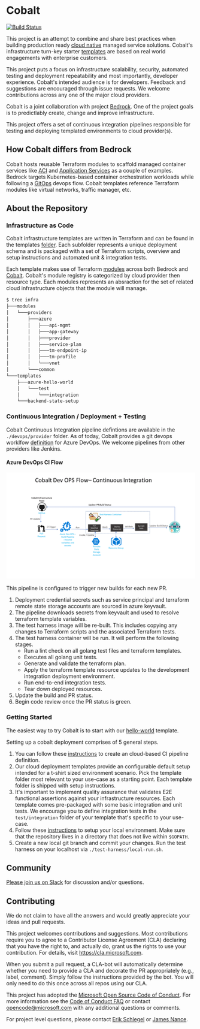 # Cobalt

[![Build Status](https://dev.azure.com/csedallascrew/project-cobalt/_apis/build/status/Microsoft.cobalt?branchName=master)](https://dev.azure.com/csedallascrew/project-cobalt/_build/latest?definitionId=2&branchName=master)

This project is an attempt to combine and share best practices when building production ready [cloud native](https://www.cncf.io/) managed service solutions. Cobalt's infrastructure turn-key starter [templates](/infra/templates/README.md) are based on real world engagements with enterprise customers.

This project puts a focus on infrastructure scalability, security, automated testing and deployment repeatability and most importantly, developer experience. Cobalt's intended audience is for developers. Feedback and suggestions are encouraged through issue requests. We welcome contributions across any one of the major cloud providers.

Cobalt is a joint collaboration with project [Bedrock](https://github.com/Microsoft/bedrock). One of the project goals is to predictlably create, change and improve infrastructure.

This project offers a set of continuous integration pipelines responsible for testing and deploying templated environments to cloud provider(s).

## How Cobalt differs from Bedrock

Cobalt hosts reusable Terraform modules to scaffold managed container services like [ACI](https://docs.microsoft.com/en-us/azure/container-instances/) and [Application Services](https://docs.microsoft.com/en-us/azure/app-service/) as a couple of examples. Bedrock targets Kubernetes-based container orchestration workloads while following a [GitOps](https://medium.com/@timfpark/highly-effective-kubernetes-deployments-with-gitops-c7a0354f1446) devops flow. Cobalt templates reference Terraform modules like virtual networks, traffic manager, etc.

## About the Repository

### Infrastructure as Code

Cobalt infrastructure templates are written in Terraform and can be found in the templates [folder](infra/templates). Each subfolder represents a unique deployment schema and is packaged with a set of Terraform scripts, overview and setup instructions and automated unit & integration tests.

Each template makes use of Terraform [modules](https://www.terraform.io/docs/modules/index.html) across both Bedrock and [Cobalt](infra/modules). Cobalt's module registry is categorized by cloud provider then resource type. Each modules represents an absraction for the set of related cloud infrastructure objects that the module will manage.

```bash
$ tree infra
├───modules
│   └───providers
│       ├───azure
│       │   ├───api-mgmt
│       │   ├───app-gateway
│       │   ├───provider
│       │   ├───service-plan
│       │   ├───tm-endpoint-ip
│       │   ├───tm-profile
│       │   └───vnet
│       └───common
└───templates
    ├───azure-hello-world
    │   └───test
    │       └───integration
    └───backend-state-setup
```

### Continuous Integration / Deployment + Testing

Cobalt Continuous Integration pipeline defintions are available in the `./devops/provider` folder. As of today, Cobalt provides a git devops worklfow [definition](devops/providers/azure-devops/templates/azure-pipelines.yml) for Azure DevOps. We welcome pipelines from other providers like Jenkins.

#### Azure DevOps CI Flow

![image](./design-reference/devops/cobalt-devops-ci.gif)

This pipeline is configured to trigger new builds for each new PR.

1. Deployment credential secrets such as service principal and terraform remote state storage accounts are sourced in azure keyvault.
2. The pipeline downloads secrets from keyvault and used to resolve terraform template variables.
3. The test harness image will be re-built. This includes copying any changes to Terraform scripts and the associated Terraform tests.
4. The test harness container will be run. It will perform the following stages.
    * Run a lint check on all golang test files and terraform templates.
    * Executes all golang unit tests.
    * Generate and validate the terraform plan.
    * Apply the terraform template resource updates to the development integration deployment environment.
    * Run end-to-end integration tests.
    * Tear down deployed resources.
5. Update the build and PR status.
6. Begin code review once the PR status is green.

### Getting Started

The easiest way to try Cobalt is to start with our [hello-world](https://github.com/Microsoft/cobalt/tree/master/infra/templates/azure-hello-world) template.

Setting up a cobalt deployment comprises of 5 general steps.

1. You can follow these [instructions](devops/providers/azure-devops/README.md) to create an cloud-based CI pipeline definition.
2. Our cloud deployment templates provide an configurable default setup intended for a t-shirt sized environment scenario. Pick the template folder most relevant to your use-case as a starting point. Each template folder is shipped with setup instructions.
3. It's important to implement quality assurance that validates E2E functional assertions against your infrastructure resources. Each template comes pre-packaged with some basic integration and unit tests. We encourage you to define integration tests in the `test/integration` folder of your template that's specific to your use-case.
4. Follow these [instructions](test-harness/README.md) to setup your local environment. Make sure that the repository lives in a directory that does not live within `$GOPATH`.
5. Create a new local git branch and commit your changes. Run the test harness on your localhost via `./test-harness/local-run.sh`.

## Community

[Please join us on Slack](https://publicslack.com/slacks/https-bedrockco-slack-com/invites/new) for discussion and/or questions.

## Contributing

We do not claim to have all the answers and would greatly appreciate your ideas and pull requests.

This project welcomes contributions and suggestions. Most contributions require you to agree to a
Contributor License Agreement (CLA) declaring that you have the right to, and actually do, grant us
the rights to use your contribution. For details, visit https://cla.microsoft.com.

When you submit a pull request, a CLA-bot will automatically determine whether you need to provide
a CLA and decorate the PR appropriately (e.g., label, comment). Simply follow the instructions
provided by the bot. You will only need to do this once across all repos using our CLA.

This project has adopted the [Microsoft Open Source Code of Conduct](https://opensource.microsoft.com/codeofconduct/).
For more information see the [Code of Conduct FAQ](https://opensource.microsoft.com/codeofconduct/faq/) or
contact [opencode@microsoft.com](mailto:opencode@microsoft.com) with any additional questions or comments.

For project level questions, please contact [Erik Schlegel](mailto:erisch@microsoft.com) or [James Nance](mailto:james.nance@microsoft.com).
